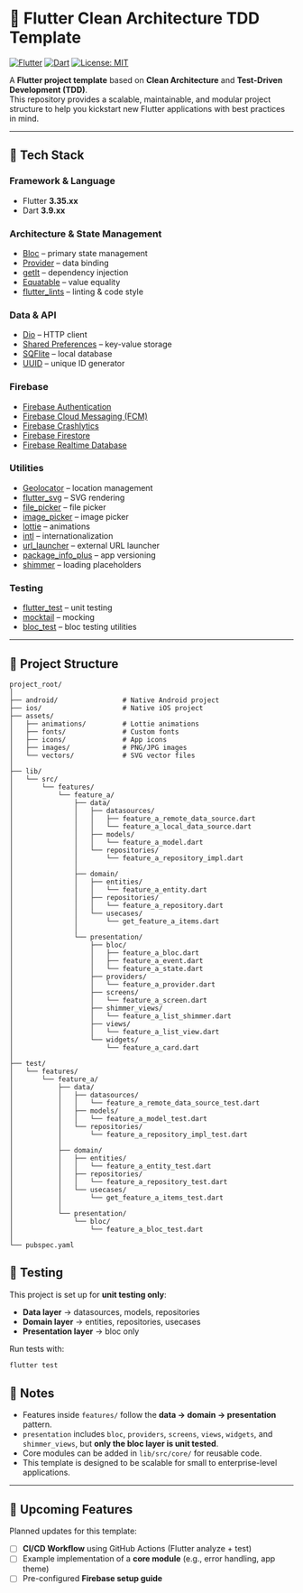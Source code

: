 # 🧩 Flutter Clean Architecture TDD Template

[![Flutter](https://img.shields.io/badge/Flutter-3.35.xx-blue?logo=flutter&logoColor=white)](https://flutter.dev)
[![Dart](https://img.shields.io/badge/Dart-3.9.xx-0175C2?logo=dart&logoColor=white)](https://dart.dev)
[![License: MIT](https://img.shields.io/badge/License-MIT-green.svg)](LICENSE)


A **Flutter project template** based on **Clean Architecture** and **Test-Driven Development (TDD)**.  
This repository provides a scalable, maintainable, and modular project structure to help you kickstart new Flutter applications with best practices in mind.

---

## 🚀 Tech Stack

### Framework & Language
- Flutter **3.35.xx**
- Dart **3.9.xx**

### Architecture & State Management
- [Bloc](https://pub.dev/packages/flutter_bloc) – primary state management
- [Provider](https://pub.dev/packages/provider) – data binding
- [getIt](https://pub.dev/packages/get_it) – dependency injection
- [Equatable](https://pub.dev/packages/equatable) – value equality
- [flutter_lints](https://pub.dev/packages/flutter_lints) – linting & code style

### Data & API
- [Dio](https://pub.dev/packages/dio) – HTTP client
- [Shared Preferences](https://pub.dev/packages/shared_preferences) – key-value storage
- [SQFlite](https://pub.dev/packages/sqflite) – local database
- [UUID](https://pub.dev/packages/uuid) – unique ID generator

### Firebase
- [Firebase Authentication](https://firebase.google.com/docs/auth)
- [Firebase Cloud Messaging (FCM)](https://firebase.google.com/docs/cloud-messaging)
- [Firebase Crashlytics](https://firebase.google.com/docs/crashlytics)
- [Firebase Firestore](https://firebase.google.com/docs/firestore)
- [Firebase Realtime Database](https://firebase.google.com/docs/database)

### Utilities
- [Geolocator](https://pub.dev/packages/geolocator) – location management
- [flutter_svg](https://pub.dev/packages/flutter_svg) – SVG rendering
- [file_picker](https://pub.dev/packages/file_picker) – file picker
- [image_picker](https://pub.dev/packages/image_picker) – image picker
- [lottie](https://pub.dev/packages/lottie) – animations
- [intl](https://pub.dev/packages/intl) – internationalization
- [url_launcher](https://pub.dev/packages/url_launcher) – external URL launcher
- [package_info_plus](https://pub.dev/packages/package_info_plus) – app versioning
- [shimmer](https://pub.dev/packages/shimmer) – loading placeholders

### Testing
- [flutter_test](https://api.flutter.dev/flutter/flutter_test/flutter_test-library.html) – unit testing
- [mocktail](https://pub.dev/packages/mocktail) – mocking
- [bloc_test](https://pub.dev/packages/bloc_test) – bloc testing utilities

---

## 📂 Project Structure
```text
project_root/
│
├── android/                # Native Android project
├── ios/                    # Native iOS project
├── assets/
│   ├── animations/         # Lottie animations
│   ├── fonts/              # Custom fonts
│   ├── icons/              # App icons
│   ├── images/             # PNG/JPG images
│   └── vectors/            # SVG vector files
│
├── lib/
│   └── src/
│       └── features/
│           └── feature_a/
│               ├── data/
│               │   ├── datasources/
│               │   │   ├── feature_a_remote_data_source.dart
│               │   │   └── feature_a_local_data_source.dart
│               │   ├── models/
│               │   │   └── feature_a_model.dart
│               │   └── repositories/
│               │       └── feature_a_repository_impl.dart
│               │
│               ├── domain/
│               │   ├── entities/
│               │   │   └── feature_a_entity.dart
│               │   ├── repositories/
│               │   │   └── feature_a_repository.dart
│               │   └── usecases/
│               │       └── get_feature_a_items.dart
│               │
│               └── presentation/
│                   ├── bloc/
│                   │   ├── feature_a_bloc.dart
│                   │   ├── feature_a_event.dart
│                   │   └── feature_a_state.dart
│                   ├── providers/
│                   │   └── feature_a_provider.dart
│                   ├── screens/
│                   │   └── feature_a_screen.dart
│                   ├── shimmer_views/
│                   │   └── feature_a_list_shimmer.dart
│                   ├── views/
│                   │   └── feature_a_list_view.dart
│                   └── widgets/
│                       └── feature_a_card.dart
│
├── test/
│   └── features/
│       └── feature_a/
│           ├── data/
│           │   ├── datasources/
│           │   │   └── feature_a_remote_data_source_test.dart
│           │   ├── models/
│           │   │   └── feature_a_model_test.dart
│           │   └── repositories/
│           │       └── feature_a_repository_impl_test.dart
│           │
│           ├── domain/
│           │   ├── entities/
│           │   │   └── feature_a_entity_test.dart
│           │   ├── repositories/
│           │   │   └── feature_a_repository_test.dart
│           │   └── usecases/
│           │       └── get_feature_a_items_test.dart
│           │
│           └── presentation/
│               └── bloc/
│                   └── feature_a_bloc_test.dart
│
└── pubspec.yaml
```

## 🧪 Testing

This project is set up for **unit testing only**:  
- **Data layer** → datasources, models, repositories  
- **Domain layer** → entities, repositories, usecases  
- **Presentation layer** → bloc only

Run tests with:

```bash
flutter test
```

## 📌 Notes

- Features inside `features/` follow the **data → domain → presentation** pattern.  
- `presentation` includes `bloc`, `providers`, `screens`, `views`, `widgets`, and `shimmer_views`, but **only the bloc layer is unit tested**.  
- Core modules can be added in `lib/src/core/` for reusable code.  
- This template is designed to be scalable for small to enterprise-level applications.  

---

## 🔮 Upcoming Features

Planned updates for this template:

- [ ] **CI/CD Workflow** using GitHub Actions (Flutter analyze + test)  
- [ ] Example implementation of a **core module** (e.g., error handling, app theme)  
- [ ] Pre-configured **Firebase setup guide**  
